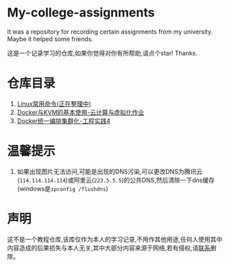# My-college-assignments
It was a repository for recording certain assignments from my university. Maybe it helped some friends.

这是一个记录学习的仓库,如果你觉得对你有所帮助,请点个star! Thanks.

# 仓库目录

1. [Linux常用命令(正在整理中)](./Linux常用命令/Linux常用命令.md)
2. [Docker与KVM的基本使用-云计算与虚拟化作业](./Docker与KVM的基本使用/Docker与KVM的基本使用.md)
3. [Docker统一编排集群化-工程实践4](./Docker统一编排集群化/Docker统一编排集群化.md)

# 温馨提示

1. 如果出现图片无法访问,可能是出现的DNS污染,可以更改DNS为腾讯云(`114.114.114.114`)或阿里云(`223.5.5.5`)的公共DNS,然后清除一下dns缓存(windows是`ipconfig /flushdns`)

# 声明

这不是一个教程仓库,该库仅作为本人的学习记录,不用作其他用途,任何人使用其中内容造成的后果损失与本人无关,其中大部分内容来源于网络,若有侵权,请<a href="mailto:dbinfun@outlook.com">联系</a>删除。

